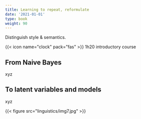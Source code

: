```yaml
---
title: Learning to repeat, reformulate
date: '2021-01-01'
type: book
weight: 90
---
```


Distinguish style & semantics.

<!--more-->

{{< icon name="clock" pack="fas" >}} 1h20 introductory course

## From Naive Bayes

xyz

## To latent variables and models

xyz

{{< figure src="linguistics/img7.jpg" >}}